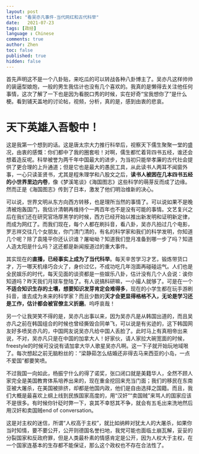 ```yaml
---
layout: post
title: "看吴亦凡事件-当代网红和古代科举"
date:   2021-07-23
tags: [政经]
language : Chinese
comments: true
author: Zhen
toc: false
published: true
hidden: false
---
```

首先声明这不是一个八卦贴，来吃瓜的可以转战各种八卦博主了。吴亦凡这样帅帅的装逼型娘炮，一般的男生我估计也没有几个喜欢的。我真的是懒得去关注他任何事情，这次了解了一下也是因为看脱口秀的时候，实在好奇“宝我想你了”是什么梗。看到铺天盖地的讨论帖，视频，分析，真的是，感到由衷的悲哀。

# 天下英雄入吾彀中！

这是我第一个想到的话。这是唐太宗大力推行科举后，视察天下儒生聚聚一堂的盛况，由衷的感慨：你们都中了我的圈套啦！对啊，儒生都忙着背四书五经，谁还会想着造反呢。科举被誉为两千年中国最大的进步，为当初只能举孝廉的古代社会提供了更合理的上升通道；但是它也是最大的愚民工具，从此读书人两耳不闻窗外事，一心只读圣贤书，尤其是程朱理学和八股文之后，**读书人被困在几本四书五经的小世界里边内卷**，像《梦溪笔谈》《海国图志》这些科学的萌芽反而成了边缘。然而正是《海国图志》传到了日本，激发了他们明治维新的决心。

可以说，世界文明从东方向西方转移，也是理所当然的事情了。可以说如果不是晚清被炮轰国门，我估计清朝再维持个一两百年也不是没有可能的事情。文艺复兴之后在我们还在研究官场厚黑学的时候，西方已经开始以推出新发明和证明新定律，而成为网红了。而我们现在，每个人都在刷抖音，看八卦，吴亦凡拍过几个电影，罗志祥交往几个女朋友，你门清门清的，有名的科学家和我们的科学发明，你知道几个呢？除了袁隆平你还认识谁？屠呦呦？知道我们登月准备到哪一步了吗？知道人造太阳是什么吗？这还都是新闻报道过的重大事件。

其实现在的**直播，已经事实上成为了当代科举**。每天辛苦学习才艺，锻炼带货口才，万一哪天机缘巧合火了，身价过亿，不成功吃几年泡面再碰碰运气。人们也是全民娱乐的时代，每天见面的谈资都是一些娱乐八卦，估计没有几个人会说：诶你知道吗？昨天我们月球车登陆了。有人说搞科研嘛，一小撮人就够了。可是在一个**不适合知识生存的土壤，想要知识发芽肯定会难得多**，现在的小学生都在玩手游刷抖音，谁去成为未来的科学家？而且少数的**天才会更显得格格不入，无论是学习还是工作，估计都会被官僚主义折磨**。呜呼哀哉！

另一个让我哭笑不得的是，吴亦凡出事以来，因为吴亦凡是从韩国出道的，而且吴亦凡之前在韩国组合的时候也曾经撕毁合同单飞，可以说是有劣迹的，这下韩国网友好多喷吴亦凡的，中国网友说吴亦凡给中国人丢脸了。此时马上有真相帝出来说，不对，吴亦凡只是在中国的加拿大人！好家伙，请人家拉大碗宽面的时候，freestyle的时候可没说有请加拿大华人歌星吴亦凡啊。这一下子就开始玩地域哏了。每次想起之前无脑粉丝的：“梁静茹怎么结婚还非得去马来西亚的小岛，一点不爱国”都要笑喷。

不过我国一向如此，杨振宁什么的得了诺奖，张口闭口就是美籍华人，全然不顾人家完全是美国教育体系培养出来的，现在重金挖回来充当门面；我们的移民在东南亚被大屠杀，在美国被排挤，却都是他国内政，他们是自由选择之国籍。而且，我们大概是最喜欢上纲上线到民族国家高度的，用“汉奸”“卖国贼”来骂人的国家应该不是很多。有时候你针砭时弊一下，哀其不幸怒其不争，就会有五毛出来洗地然后用汉奸和卖国贼end of conversation。

这是对主权的迷信，所谓“人权高于主权”，就比如纳粹对犹太人的大屠杀，如果你当时知情，要不要公开，公开则德国名誉扫地，我党可能也面临土崩瓦解，妥妥的分裂国家和反政府罪，但是人类最朴素的情感肯定是公开，因为人权大于主权，在一个国家连基本的生存都不能保证，那么这个政权也不存在合法性了。

<!--stackedit_data:
eyJoaXN0b3J5IjpbMTc4MTgxNTk5MywtMjA0MDI4NDU3OSwtMj
UxMjg4NjU5LDQ4OTAzNDM3NCwtNzQ3MDg3Mzc2XX0=
-->